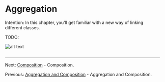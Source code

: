 # Aggregation

Intention: In this chapter, you'll get familiar with a new way of linking different classes.

TODO:

![alt text](../../etc/oop/img.png "Img")

```java

```

<hr>

Next: [Composition](composition.md "Composition") - Composition.

Previous: [Aggregation and Composition](aggreg-comp.md "Aggregation and Composition") - Aggregation and Composition.